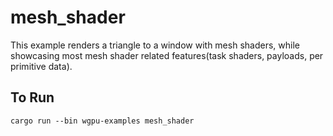 # mesh_shader

This example renders a triangle to a window with mesh shaders, while showcasing most mesh shader related features(task shaders, payloads, per primitive data).

## To Run

```
cargo run --bin wgpu-examples mesh_shader
```
